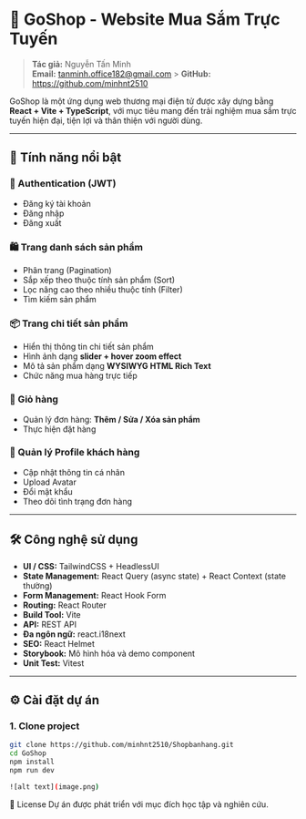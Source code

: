 # 🛒 GoShop - Website Mua Sắm Trực Tuyến

> **Tác giả:** Nguyễn Tấn Minh  
> **Email:** tanminh.office182@gmail.com > **GitHub:** https://github.com/minhnt2510

GoShop là một ứng dụng web thương mại điện tử được xây dựng bằng **React + Vite + TypeScript**, với mục tiêu mang đến trải nghiệm mua sắm trực tuyến hiện đại, tiện lợi và thân thiện với người dùng.

---

## 🚀 Tính năng nổi bật

### 🔑 Authentication (JWT)

- Đăng ký tài khoản
- Đăng nhập
- Đăng xuất

### 🛍️ Trang danh sách sản phẩm

- Phân trang (Pagination)
- Sắp xếp theo thuộc tính sản phẩm (Sort)
- Lọc nâng cao theo nhiều thuộc tính (Filter)
- Tìm kiếm sản phẩm

### 📦 Trang chi tiết sản phẩm

- Hiển thị thông tin chi tiết sản phẩm
- Hình ảnh dạng **slider + hover zoom effect**
- Mô tả sản phẩm dạng **WYSIWYG HTML Rich Text**
- Chức năng mua hàng trực tiếp

### 🛒 Giỏ hàng

- Quản lý đơn hàng: **Thêm / Sửa / Xóa sản phẩm**
- Thực hiện đặt hàng

### 👤 Quản lý Profile khách hàng

- Cập nhật thông tin cá nhân
- Upload Avatar
- Đổi mật khẩu
- Theo dõi tình trạng đơn hàng

---

## 🛠️ Công nghệ sử dụng

- **UI / CSS:** TailwindCSS + HeadlessUI
- **State Management:** React Query (async state) + React Context (state thường)
- **Form Management:** React Hook Form
- **Routing:** React Router
- **Build Tool:** Vite
- **API:** REST API
- **Đa ngôn ngữ:** react.i18next
- **SEO:** React Helmet
- **Storybook:** Mô hình hóa và demo component
- **Unit Test:** Vitest

---

## ⚙️ Cài đặt dự án

### 1. Clone project

```bash
git clone https://github.com/minhnt2510/Shopbanhang.git
cd GoShop
npm install
npm run dev

![alt text](image.png)
```

📜 License
Dự án được phát triển với mục đích học tập và nghiên cứu.

```

```
